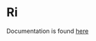 # Ri
Documentation is found [here](https://docs.google.com/presentation/d/e/2PACX-1vQj_rRf26ULJcoUS5NRRcpcf9KY9NFqIDP6JlALKW2_Gk7QT7J1xeaDOlUQQCaGpsp3Gx3vgX9f60Uo/pub?start=false&loop=false&delayms=3000)

